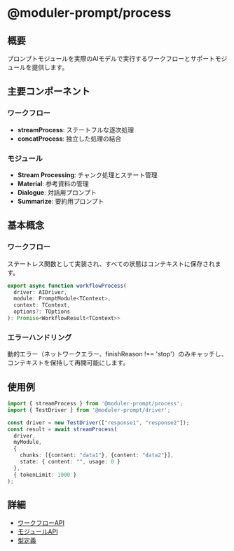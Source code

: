 # @moduler-prompt/process

## 概要

プロンプトモジュールを実際のAIモデルで実行するワークフローとサポートモジュールを提供します。

## 主要コンポーネント

### ワークフロー

- **streamProcess**: ステートフルな逐次処理
- **concatProcess**: 独立した処理の結合

### モジュール

- **Stream Processing**: チャンク処理とステート管理
- **Material**: 参考資料の管理
- **Dialogue**: 対話用プロンプト
- **Summarize**: 要約用プロンプト

## 基本概念

### ワークフロー

ステートレス関数として実装され、すべての状態はコンテキストに保存されます。

```typescript
export async function workflowProcess(
  driver: AIDriver,
  module: PromptModule<TContext>,
  context: TContext,
  options?: TOptions
): Promise<WorkflowResult<TContext>>
```

### エラーハンドリング

動的エラー（ネットワークエラー、finishReason !== 'stop'）のみキャッチし、コンテキストを保持して再開可能にします。

## 使用例

```typescript
import { streamProcess } from '@moduler-prompt/process';
import { TestDriver } from '@moduler-prompt/driver';

const driver = new TestDriver(["response1", "response2"]);
const result = await streamProcess(
  driver,
  myModule,
  {
    chunks: [{content: "data1"}, {content: "data2"}],
    state: { content: "", usage: 0 }
  },
  { tokenLimit: 1000 }
);
```

## 詳細

- [ワークフローAPI](./workflows.md)
- [モジュールAPI](./modules.md)
- [型定義](../src/workflows/types.ts)